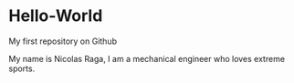 # Hello-World
My first repository on Github

My name is Nicolas Raga, I am a mechanical engineer who loves extreme sports.
